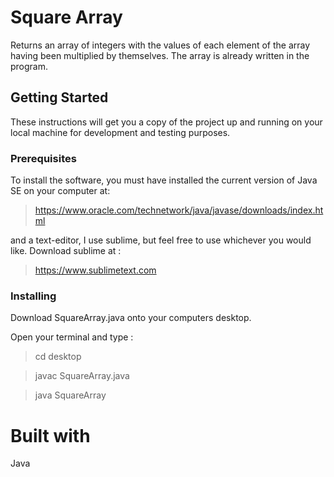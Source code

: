 # **Square Array**

Returns an array of integers with the values of each element of the array having been multiplied by themselves. The array is already written in the program.

## **Getting Started**

These instructions will get you a copy of the project up and running on your local machine for development and testing purposes.

### **Prerequisites**

To install the software, you must have installed the current version of Java SE on your computer at:

>https://www.oracle.com/technetwork/java/javase/downloads/index.html

and a text-editor, I use sublime, but feel free to use whichever you would like. Download sublime at :

>https://www.sublimetext.com

### **Installing**

Download SquareArray.java onto your computers desktop.

Open your terminal and type :

>cd desktop

>javac SquareArray.java

>java SquareArray

# **Built with**

Java
